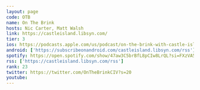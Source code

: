 ```yaml
---
layout: page
code: OTB
name: On The Brink
hosts: Nic Carter, Matt Walsh
link: https://castleisland.libsyn.com/
tier: 3
ios: https://podcasts.apple.com/us/podcast/on-the-brink-with-castle-island/id1480586463
android: ['https://subscribeonandroid.com/castleisland.libsyn.com/rss']
spotify: https://open.spotify.com/show/47aw3C5brBfL8pCIw8LrQL?si=FXzVA5LoRYyTnsLfPebhkw
rss: ['https://castleisland.libsyn.com/rss']
rank: 23
twitter: https://twitter.com/OnTheBrinkCIV?s=20
youtube: 
---
```

